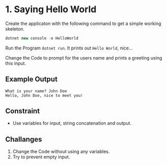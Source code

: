 # 1. Saying Hello World

Create the applicaton with the following command to get a simple working skeleton.

```c#
dotnet new console -o HelloWorld
```

Run the Program `dotnet run`. It prints out `Hello World`, nice...

Change the Code to prompt for the users name and prints a greeting using this input.

## Example Output

    What is your name? John Doe
    Hello, John Doe, nice to meet you!

## Constraint

* Use variables for input, string concatenation and output.

## Challanges

1. Change the Code without using any variables.
2. Try to prevent empty input.